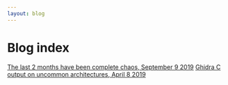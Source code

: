 ```yaml
---
layout: blog
---
```


# Blog index

[The last 2 months have been complete chaos, September 9 2019](./posts/2monthsOfTurmoil.md)
[Ghidra C output on uncommon architectures, April 8 2019](./posts/ghidra68k.md)
